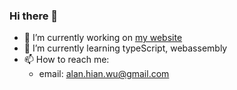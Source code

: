 ### Hi there 👋

- 🔭 I’m currently working on [my website](https://alanhianwu.github.io/)
- 🌱 I’m currently learning typeScript, webassembly
- 📫 How to reach me: 
  - email: alan.hian.wu@gmail.com

<!--
**AlanHianWu/AlanHianWu** is a ✨ _special_ ✨ repository because its `README.md` (this file) appears on your GitHub profile.

Here are some ideas to get you started:

- 🔭 I’m currently working on AlanHianWu.github.io
- 🌱 I’m currently learning typeScript, webassembly
- 👯 I’m looking to collaborate on ...
- 🤔 I’m looking for help with ...
- 💬 Ask me about ...
- 📫 How to reach me:
  - email: alan.hian.wu@gmail.com
- 😄 Pronouns: ...
- ⚡ Fun fact: ...
-->
